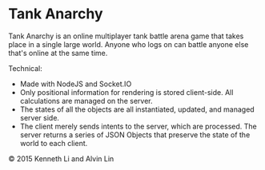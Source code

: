 Tank Anarchy
========
Tank Anarchy is an online multiplayer tank battle arena game that takes place
in a single large world. Anyone who logs on can battle anyone else that's online at the same time.

Technical:
  - Made with NodeJS and Socket.IO
  - Only positional information for rendering is stored client-side. All
  calculations are managed on the server.
  - The states of all the objects are all instantiated, updated, and managed
  server side.
  - The client merely sends intents to the server, which are processed. The
  server returns a series of JSON Objects that preserve the state of the world
  to each client.

&copy; 2015 Kenneth Li and Alvin Lin
